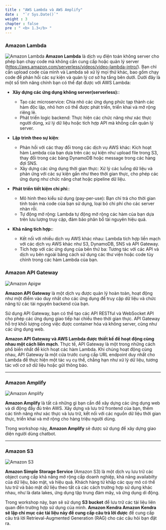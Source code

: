 ```yaml
---
title : "AWS Lambda và AWS Amplify"
date :  "`r Sys.Date()`" 
weight : 3 
chapter : false
pre : " <b> 1.3</b> "
---
```


### Amazon Lambda
![Amazon Lambda](/images/1/Img1_Lambda.png?featherlight=false&width=12pc "Amazon Lambda")
**Amazon Lambda** là dịch vụ điện toán không server cho phép bạn chạy code mà không cần cung cấp hoặc quản lý server (https://aws.amazon.com/serverless/videos/video-lambda-intro/). Bạn chỉ cần upload code của mình và Lambda sẽ xử lý mọi thứ khác, bao gồm chạy code để phản hồi các sự kiện và quản lý cơ sở hạ tầng bên dưới.
Dưới đây là một số tính năng chính bạn có thể đạt được với AWS Lambda:
- **Xây dựng các ứng dụng không server(serverless):**:
  - Tạo các microservice: Chia nhỏ các ứng dụng phức tạp thành các hàm độc lập, nhỏ hơn có thể được phát triển, triển khai và mở rộng riêng lẻ.
  - Phát triển logic backend: Thực hiện các chức năng như xác thực người dùng, xử lý dữ liệu hoặc tích hợp API mà không cần quản lý server.

- **Lập trình theo sự kiện**:

  - Phản hồi với các thay đổi trong các dịch vụ AWS khác: Kích hoạt hàm Lambda của bạn dựa trên các sự kiện như upload file trong S3, thay đổi trong các bảng DynamoDB hoặc message trong các hàng đợi SNS.
  - Xây dựng các ứng dụng thời gian thực: Xử lý các luồng dữ liệu và phản ứng với các sự kiện gần như theo thời gian thực, cho phép các ứng dụng như chức năng chat hoặc pipeline dữ liệu.

- **Phát triển tiết kiệm chi phí:**:
  - Mô hình theo kiểu sử dụng (pay-per-use): Bạn chỉ trả cho thời gian tính toán mà code của bạn sử dụng, loại bỏ chi phí cho các server nhàn rỗi.
  - Tự động mở rộng: Lambda tự động mở rộng các hàm của bạn dựa trên lưu lượng truy cập, đảm bảo phân bổ tài nguyên hiệu quả.

- **Khả năng tích hợp:**:

  - Kết nối với nhiều dịch vụ AWS khác nhau: Lambda tích hợp liền mạch với các dịch vụ AWS khác như S3, DynamoDB, SNS và API Gateway.
  - Tích hợp với các ứng dụng của bên thứ ba: Tương tác với các API và dịch vụ bên ngoài bằng cách sử dụng các thư viện hoặc code tùy chỉnh trong các hàm Lambda của bạn.
### Amazon API Gateway
![Amazon Apigw](/images/1/Img1_Apigw.png?featherlight=false&width=12pc "Amazon Apigw")

**Amazon API Gateway** là một dịch vụ được quản lý hoàn toàn, hoạt động như một điểm vào duy nhất cho các ứng dụng để truy cập dữ liệu và chức năng từ các tài nguyên backend của bạn.

Sử dụng API Gateway, bạn có thể tạo các API RESTful và WebSocket API cho phép các ứng dụng giao tiếp hai chiều theo thời gian thực. API Gateway hỗ trợ khối lượng công việc được container hóa và không server, cũng như các ứng dụng web.

**Amazon API Gateway và AWS Lambda được thiết kế để hoạt động cùng nhau một cách liền mạch**. Thực tế, API Gateway là một trong những cách phổ biến nhất để kích hoạt các hàm Lambda. Khi chúng hoạt động cùng nhau, API Gateway là một cửa trước cung cấp URL endpoint duy nhất cho Lambda để thực hiện một tác vụ cụ thể, chẳng hạn như xử lý dữ liệu, tương tác với cơ sở dữ liệu hoặc gửi thông báo.

--- 
### Amazon Amplify
![Amazon Amplify](/images/1/Img1_Amplify.png?featherlight=false&width=12pc "Amazon Amplify")

**Amazon Amplify** là tất cả những gì bạn cần để xây dựng các ứng dụng web và di động đầy đủ trên AWS. Xây dựng và lưu trữ frontend của bạn, thêm các tính năng như xác thực và lưu trữ, kết nối với các nguồn dữ liệu thời gian thực, triển khai và mở rộng cho hàng triệu người dùng.

Trong workshop này, **Amazon Amplify** sẽ được sử dụng để xây dựng giao diện người dùng chatbot.

---

### Amazon S3
![Amazon S3](/images/1/Img1_S3.png?featherlight=false&width=12pc "Amazon S3")

**Amazon Simple Storage Service** (Amazon S3) là một dịch vụ lưu trữ các object cung cấp khả năng mở rộng cấp doanh nghiệp, khả năng availabilty của dữ liệu, bảo mật, và hiệu quả. Khách hàng từ khắp các quy mô có thể lưu trữ và bảo mật dữ liệu theo tất cả các cách trường hợp sử dụng khác nhau, như là data lakes, ứng dụng tập trung đám mây, và ứng dụng di động. 

Trong workshop này, bạn sẽ sử dụng  **S3 bucket** để lưu trữ các tài liệu liên quan đến trường hợp sử dụng của mình. **Amazon Kendra Amazon Kendra sẽ lập chỉ mục các tài liệu này để cung cấp câu trả lời được** để cung cấp câu trả lời Retrieval-Augmented Generation (RAG) cho các câu hỏi bạn đặt ra.